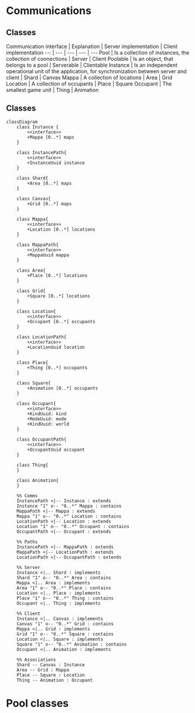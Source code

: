 # Communications

## Classes

Communication interface | Explanation | Server implementation | Client implementation
--: | --- | --- | --- | ---
Pool | Is a collection of instances, the collection of connections | Server | Client
Poolable | Is an object, that belongs to a pool | Serverable | Clientable
Instance | Is an independent operational unit of the application, for synchronization between server and client | Shard | Canvas
Mappa | A collection of locations | Area | Grid
Location | A collection of occupants | Place | Square
Occupant | The smallest game unit | Thing | Animation

## Classes

```mermaid
classDiagram
	class Instance {
		<<interface>>
		+Mappa [0..*] maps
	}
	
	class InstancePath{
		<<interface>>
		+InstanceUuid instance
	}
	
	class Shard{
		+Area [0..*] maps
	}

	class Canvas{
		+Grid [0..*] maps
	}

	class Mappa{
		<<interface>>
		+Location [0..*] locations
	}

	class MappaPath{
		<<interface>>
		+MappaUuid mappa
	}

	class Area{
		+Place [0..*] locations
	}

	class Grid{
		+Square [0..*] locations
	}

	class Location{
		<<interface>>
		+Occupant [0..*] occupants
	}

	class LocationPath{
		<<interface>>
		+LocationUuid location
	}

	class Place{
		+Thing [0..*] occupants
	}

	class Square{
		+Animation [0..*] occupants
	}

	class Occupant{
		<<interface>>
		+KindUuid: kind
		+ModeUuid: mode
		+KindUuid: world
	}

	class OccupantPath{
		<<interface>>
		+OccupantUuid occupant
	}

	class Thing{
	}

	class Animation{
	}

	%% Comms
	InstancePath <|-- Instance : extends
	Instance "1" o-- "0..*" Mappa : contains
	MappaPath <|-- Mappa : extends
	Mappa "1" o-- "0..*" Location : contains
	LocationPath <|-- Location : extends
	Location "1" o-- "0..*" Occupant : contains
	OccupantPath <|-- Occupant : extends

	%% Paths
	InstancePath <|-- MappaPath : extends
	MappaPath <|-- LocationPath : extends
	LocationPath <|-- OccupantPath : extends

	%% Server
	Instance <|.. Shard : implements
	Shard "1" o-- "0..*" Area : contains
	Mappa <|.. Area : implements
	Area "1" o-- "0..*" Place : contains
	Location <|.. Place : implements
	Place "1" o-- "0..*" Thing : contains
	Occupant <|.. Thing : implements
	
	%% Client
	Instance <|.. Canvas : implements
	Canvas "1" o-- "0..*" Grid : contains
	Mappa <|.. Grid : implements
	Grid "1" o-- "0..*" Square : contains
	Location <|.. Square : implements
	Square "1" o-- "0..*" Animation : contains
	Occupant <|.. Animation : implements

	%% Associations
	Shard -- Canvas : Instance
	Area -- Grid : Mappa
	Place -- Square : Location
	Thing -- Animation : Occupant
```

# Pool classes